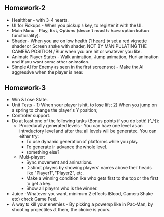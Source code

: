 ## Homework-2
- Healthbar - with 3-4 hearts.
- UI for Pickups - When you pickup a key, to register it with the UI.
- Main Menu - Play, Exit, Options (doesn't need to have option button functionality).
- Shader - When you are on low health (1 heart) to set a red vignette shader or Screen shake with shader, NOT BY MANIPULATING THE CAMERA POSITION / Blur when you are hit or whatever you like.
- Animate Player States - Walk animation, Jump animation, Hurt animation and if you want some other animation.
- Simple AI for Enemy as seen in the first screenshot - Make the AI aggressive when the player is near.

## Homework-3
- Win & Lose State.
- Unit Tests - 1) When your player is hit, to lose life; 2) When you jump on a spring to change the player's Y position;
- Controller support.
- Do at least one of the following tasks (Bonus points if you do both! (^_^)):
    - Procedurally generated levels - You can have one level as an introductory level and after that all levels will be generated. You can either try:
        - To use dynamic generation of platforms while you play.
        - To generate in advance the whole level.
        - something else?
    - Multi-player:
        - Sync movement and animations.
        - Distinct players by showing players' names above their heads like "Player1", "Player2", etc.
        - Make a winning condition like who gets first to the top or the first to get a key.
        - Show all players who is the winner.
- Juice - Whatever you want, minimum 2 effects (Blood, Camera Shake etc) check Game Feel.
- A way to kill your enemies - By picking a powerup like in Pac-Man, by shooting projectiles at them, the choice is yours.
